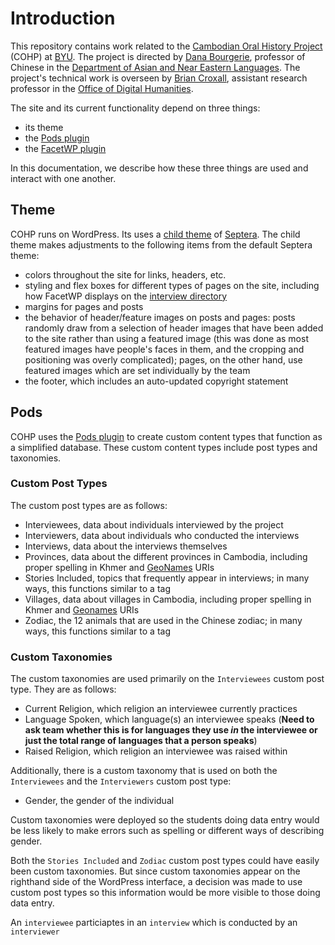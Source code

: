 # Introduction
This repository contains work related to the [Cambodian Oral History Project](https://cambodianoralhistoryproject.byu.edu/) (COHP) at [BYU](https://byu.edu). 
The project is directed by [Dana Bourgerie](https://bourgerie.byu.edu/), professor of Chinese in the 
[Department of Asian and Near Eastern Languages](https://ane.byu.edu/). The project's technical work is overseen by [Brian Croxall](https://briancroxall.net), 
assistant research professor in the [Office of Digital Humanities](https://odh.byu.edu).

The site and its current functionality depend on three things:
- its theme
- the [Pods plugin](https://pods.io/)
- the [FacetWP plugin](https://facetwp.com/)

In this documentation, we describe how these three things are used and interact with one another.

## Theme
COHP runs on WordPress. Its uses a [child theme](https://github.com/BYU-ODH/cambodian-child-theme) of [Septera](https://wordpress.org/themes/septera/). The child theme makes adjustments to the following items from the default Septera theme:
- colors throughout the site for links, headers, etc.
- styling and flex boxes for different types of pages on the site, including how FacetWP displays on the [interview directory](https://cambodianoralhistoryproject.byu.edu/interviews/)
- margins for pages and posts
- the behavior of header/feature images on posts and pages: posts randomly draw from a selection of header images that have been added to the site rather than using a featured image (this was done as most featured images have people's faces in them, and the cropping and positioning was overly complicated); pages, on the other hand, use featured images which are set individually by the team
- the footer, which includes an auto-updated copyright statement

## Pods
COHP uses the [Pods plugin](https://pods.io/) to create custom content types that function as a simplified database. These custom content types include post types and taxonomies. 

### Custom Post Types
The custom post types are as follows:
- Interviewees, data about individuals interviewed by the project
- Interviewers, data about individuals who conducted the interviews
- Interviews, data about the interviews themselves 
- Provinces, data about the different provinces in Cambodia, including proper spelling in Khmer and [GeoNames](https://www.geonames.org/) URIs
- Stories Included, topics that frequently appear in interviews; in many ways, this functions similar to a tag
- Villages, data about villages in Cambodia, including proper spelling in Khmer and [Geonames](https://www.geonames.org/) URIs
- Zodiac, the 12 animals that are used in the Chinese zodiac; in many ways, this functions similar to a tag

### Custom Taxonomies
The custom taxonomies are used primarily on the `Interviewees` custom post type. They are as follows:
- Current Religion, which religion an interviewee currently practices
- Language Spoken, which language(s) an interviewee speaks (**Need to ask team whether this is for languages they use _in_ the interviewee or just the total range of languages that a person speaks**)
- Raised Religion, which religion an interviewee was raised within

Additionally, there is a custom taxonomy that is used on both the `Interviewees` and the `Interviewers` custom post type:
- Gender, the gender of the individual

Custom taxonomies were deployed so the students doing data entry would be less likely to make errors such as spelling or different ways of describing gender. 

Both the `Stories Included` and `Zodiac` custom post types could have easily been custom taxonomies. But since custom taxonomies appear on the righthand side of the WordPress interface, a decision was made to use custom post types so this information would be more visible to those doing data entry.


An `interviewee` particiaptes in an `interview` which is conducted by an `interviewer`
